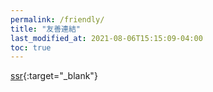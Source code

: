 ```yaml
---
permalink: /friendly/
title: "友善連結"
last_modified_at: 2021-08-06T15:15:09-04:00
toc: true
---
```


[ssr](https://leanhe.dev){:target="_blank"}
